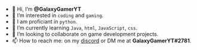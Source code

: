 - 👋 Hi, I’m **@GalaxyGamerYT**
- 👀 I’m interested in `coding` and `gaming`.
- 💾 I am proficiant in `python`.
- 🌱 I’m currently learning `Java`, `html`, `JavaScript`, `css`.
- 💞️ I’m looking to collaborate on game development projects.
- 📫 How to reach me: on my [discord](https://discord.gg/bKUAgezzW2) or DM me at **GalaxyGamerYT#2781**.

<!---
GalaxyGamerYT/GalaxyGamerYT is a ✨ special ✨ repository because its `README.md` (this file) appears on your GitHub profile.
You can click the Preview link to take a look at your changes.
--->
